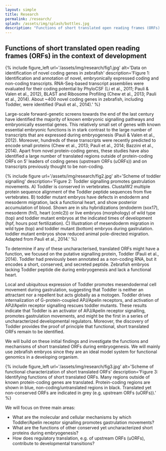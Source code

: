 ```yaml
---
layout: simple
title: Research
permalink: /research/
splash: /assets/img/splash/bottles.jpg
description: "Functions of short translated open reading frames (ORFs) in the context of development"
---
```


## Functions of short translated open reading frames (ORFs) in the context of development

{% include figure_left
  url='/assets/img/research/fig1.jpg'
  alt='Data on identification of novel coding genes in zebrafish'
  description='Figure 1: Identification and annotation of novel, embryonically
    expressed coding and non-coding transcripts. RNA-Seq-based transcript
    assemblies were evaluated for their coding potential by PhyloCSF (Li et
    al., 2011; Pauli & Valen et al., 2012), BLAST and Ribosome Profiling (Chew
    et al., 2013; Pauli et al., 2014).  About ~400 novel coding genes in
    zebrafish, including Toddler, were identified (Pauli et al., 2014).'
%}

Large-scale forward-genetic screens towards the end of the last century have
identified the majority of known embryonic signalling pathways and
embryonically essential genes. This relatively small set of genes with known
essential embryonic functions is in stark contrast to the large number of
transcripts that are expressed during embryogenesis (Pauli & Valen et al.,
2012). Moreover, hundreds of these transcripts were recently predicted to
encode small proteins (Chew et al., 2013; Pauli et al., 2014; Bazzini et al.,
2014). Apart from novel protein-coding genes, these studies have also
identified a large number of translated regions outside of protein-coding ORFs
on 5’ leaders of coding genes (upstream ORFs (uORFs)) and on transcripts
previously thought to be non-coding.  

{% include figure
  url='/assets/img/research/fig2.jpg'
  alt='Scheme of toddler signalling'
  description='Figure 2: Toddler signalling promotes gastrulation movements. A)
    Toddler is conserved in vertebrates. ClustalW2 multiple protein sequence
    alignment of the Toddler peptide sequences from five vertebrates. B)
    toddler mutant embryos have defects in endoderm and mesoderm migration,
    lack a functional heart, and show posterior accumulation of blood. Shown
    are in situ hybridizations (endoderm (sox17), mesoderm (fn1), heart
    (cmlc2)) or live embryos (morphology) of wild type (top) and toddler mutant
    embryos at the indicated times of development (hpf, hours post
    fertilization). C) Illustration of mesendoderm migration in wild type (top)
    and toddler mutant (bottom) embryos during gastrulation. toddler mutant
    embryos show reduced animal pole-directed migration. Adapted from Pauli et
    al., 2014.'
%}

To determine if any of these uncharacterised, translated ORFs might have a
function, we focused on the putative signalling protein, Toddler (Pauli et al.,
2014). Toddler had previously been annotated as a non-coding RNA, but it
encodes a short, conserved, and secreted peptide. Zebrafish embryos lacking
Toddler peptide die during embryogenesis and lack a functional heart.

Local and ubiquitous expression of Toddler promotes mesendodermal cell movement
during gastrulation, suggesting that Toddler is neither an attractant nor a
repellent but acts globally as a motogen. Toddler drives internalization of
G-protein-coupled APJ/Apelin receptors, and activation of APJ/Apelin receptor
signalling rescues toddler mutants. These results indicate that Toddler is an
activator of APJ/Apelin receptor signalling, promotes gastrulation movements,
and might be the first in a series of uncharacterized developmental regulators.
Moreover, the discovery of Toddler provides the proof of principle that
functional, short translated ORFs remain to be identified.

We will build on these initial findings and investigate the functions and
mechanisms of short translated ORFs during embryogenesis. We will mainly use
zebrafish embryos since they are an ideal model system for functional genomics
in a developing organism. 

{% include figure_left
  url='/assets/img/research/fig3.jpg'
  alt='Scheme of functional characterization of short translated ORFs'
  description='Figure 3: Identifying functions of short translated ORFs. Many
    regions outside of known protein-coding genes are translated.
    Protein-coding regions are shown in blue, non-coding/untranslated regions
    in black.  Translated yet non-conserved ORFs are indicated in grey (e.g.
    upstream ORFs (uORFs)).'
%}

We will focus on three main areas:

* What are the molecular and cellular mechanisms by which Toddler/Apelin
  receptor signalling promotes gastrulation movements?
* What are the functions of other conserved yet uncharacterized short proteins
  during embryogenesis?
* How does regulatory translation, e.g. of upstream ORFs (uORFs), contribute to
  developmental transitions? 
